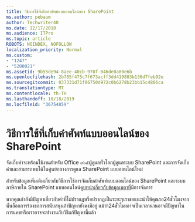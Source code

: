 ```yaml
---
title: วิธีการใช้ที่เก็บคำศัพท์แบบออนไลน์ของ SharePoint
ms.author: pebaum
author: Techwriter40
ms.date: 12/17/2018
ms.audience: ITPro
ms.topic: article
ROBOTS: NOINDEX, NOFOLLOW
localization_priority: Normal
ms.custom:
- "1247"
- "5200021"
ms.assetid: 9b55de94-8aee-40cb-970f-046de0a80e6b
ms.openlocfilehash: 2b785f475c7f673acff3dd419883b136d7feb92e
ms.sourcegitcommit: 037331d71f06750d972c0b6278b23bb15c4806ca
ms.translationtype: MT
ms.contentlocale: th-TH
ms.lasthandoff: 10/18/2019
ms.locfileid: "36754859"
---
```

# <a name="how-to-use-the-sharepoint-online-term-store"></a>วิธีการใช้ที่เก็บคำศัพท์แบบออนไลน์ของ SharePoint

จัดเก็บคำจะพร้อมใช้งานสำหรับ Office ๓๖๕ผู้ดูแลทั่วโลกผู้ดูแลระบบ SharePoint และการจัดเก็บคำและสามารถพบได้ในศูนย์กลางการดูแล SharePoint แบบออนไลน์ใหม่
  
สำหรับข้อมูลเพิ่มเติมเกี่ยวกับวิธีการใช้การจัดเก็บคำศัพท์แบบออนไลน์ของ SharePoint และระบบภาษีภายใน SharePoint แบบออนไลน์ดู[บทนำเกี่ยวกับข้อมูลเมตาที่](https://go.microsoft.com/fwlink/?linkid=2044674&amp;clcid=0x409)มีการจัดการ
  
หากคุณกำลังมีปัญหาเกี่ยวกับคำที่ไม่ปรากฏหรือปรากฏเป็นระยะๆเราขอแนะนำให้คุณรอ24ชั่วโมงจากนั้นล็อกการร้องขอการสนับสนุนถ้าปัญหายังคงมีอยู่ แม้ว่า24ชั่วโมงอาจเป็นเวลานานอาจมีปัญหาในการแคชหรือเราอาจจะทำงานกับวิธีแก้ปัญหานี้แล้ว
  